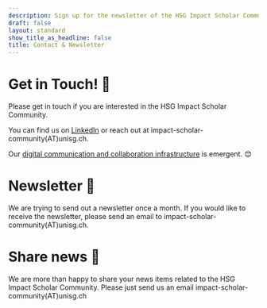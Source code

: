 ```yaml
---
description: Sign up for the newsletter of the HSG Impact Scholar Community
draft: false
layout: standard
show_title_as_headline: false
title: Contact & Newsletter
---
```

# Get in Touch! 🤗
<div class="pv3 f4 measure lh-copy dib">
Please get in touch if you are interested in the HSG Impact Scholar Community. 

You can find us on [LinkedIn](https://www.linkedin.com/groups/9079003/) or reach out at impact-scholar-community(AT)unisg.ch. 

Our [digital communication and collaboration infrastructure](/blog/2021-07-21_digital-collaboration-infrastructure) is emergent. 😊
</div>

# Newsletter 💌
<div class="pv3 f4 measure lh-copy dib">
We are trying to send out a newsletter once a month. If you would like to receive the newsletter, please send an email to impact-scholar-community(AT)unisg.ch.</div>

# Share news 🚀
<div class="pv3 f4 measure lh-copy dib">
We are more than happy to share your news items related to the HSG Impact Scholar Community. Please just send us an email impact-scholar-community(AT)unisg.ch</div>
